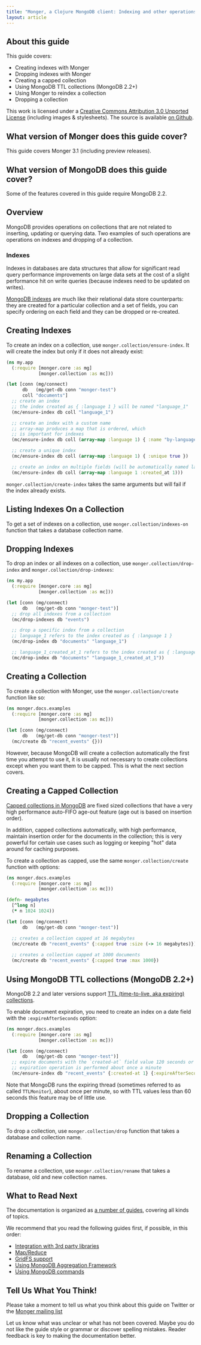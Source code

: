 ```yaml
---
title: "Monger, a Clojure MongoDB client: Indexing and other operations on collections | MongoDB library for Clojure"
layout: article
---
```


## About this guide

This guide covers:

 * Creating indexes with Monger
 * Dropping indexes with Monger
 * Creating a capped collection
 * Using MongoDB TTL collections (MongoDB 2.2+)
 * Using Monger to reindex a collection
 * Dropping a collection


This work is licensed under a <a rel="license" href="http://creativecommons.org/licenses/by/3.0/">Creative Commons Attribution 3.0 Unported License</a> (including images & stylesheets). The source is available [on Github](https://github.com/clojurewerkz/monger.docs).


## What version of Monger does this guide cover?

This guide covers Monger 3.1 (including preview releases).

## What version of MongoDB does this guide cover?

Some of the features covered in this guide require MongoDB 2.2.


## Overview

MongoDB provides operations on collections that are not related to
inserting, updating or querying data. Two examples of such operations
are operations on indexes and dropping of a collection.

### Indexes

Indexes in databases are data structures that allow for significant
read query performance improvements on large data sets at the cost of
a slight performance hit on write queries (because indexes need to be
updated on writes).

[MongoDB indexes](http://www.mongodb.org/display/DOCS/Indexes) are
much like their relational data store counterparts: they are created
for a particular collection and a set of fields, you can specify
ordering on each field and they can be dropped or re-created.


## Creating Indexes

To create an index on a collection, use `monger.collection/ensure-index`. It will create the index but only if it does not already exist:

``` clojure
(ns my.app
  (:require [monger.core :as mg]
            [monger.collection :as mc]))

(let [conn (mg/connect)
      db   (mg/get-db conn "monger-test")
      coll "documents"]
  ;; create an index
  ;; the index created as { :language 1 } will be named "language_1"
  (mc/ensure-index db coll "language_1")

  ;; create an index with a custom name
  ;; array-map produces a map that is ordered, which
  ;; is important for indexes
  (mc/ensure-index db coll (array-map :language 1) { :name "by-language" })

  ;; create a unique index
  (mc/ensure-index db coll (array-map :language 1) { :unique true })

  ;; create an index on multiple fields (will be automatically named language_1_created_at_1 by convention)
  (mc/ensure-index db coll (array-map :language 1 :created_at 1)))
```

`monger.collection/create-index` takes the same arguments but will fail if the index already exists.


## Listing Indexes On a Collection

To get a set of indexes on a collection, use
`monger.collection/indexes-on` function that takes a database collection name.


## Dropping Indexes

To drop an index or all indexes on a collection, use
`monger.collection/drop-index` and `monger.collection/drop-indexes`:

``` clojure
(ns my.app
  (:require [monger.core :as mg]
            [monger.collection :as mc]))

(let [conn (mg/connect)
      db   (mg/get-db conn "monger-test")]
  ;; drop all indexes from a collection
  (mc/drop-indexes db "events")

  ;; drop a specific index from a collection
  ;; language_1 refers to the index created as { :language 1 }
  (mc/drop-index db "documents" "language_1")

  ;; language_1_created_at_1 refers to the index created as { :language 1, :created_at 1 }
  (mc/drop-index db "documents" "language_1_created_at_1"))
```


## Creating a Collection

To create a collection with Monger, use the `monger.collection/create`
function like so:

``` clojure
(ns monger.docs.examples
  (:require [monger.core :as mg]
            [monger.collection :as mc]))

(let [conn (mg/connect)
      db   (mg/get-db conn "monger-test")]
  (mc/create db "recent_events" {}))
```

However, because MongoDB will create a collection automatically the
first time you attempt to use it, it is usually not necessary to
create collections except when you want them to be capped. This is
what the next section covers.


## Creating a Capped Collection

[Capped collections in
MongoDB](http://www.mongodb.org/display/DOCS/Capped+Collections) are
fixed sized collections that have a very high performance auto-FIFO
age-out feature (age out is based on insertion order).

In addition, capped collections automatically, with high performance,
maintain insertion order for the documents in the collection; this is
very powerful for certain use cases such as logging or keeping "hot"
data around for caching purposes.

To create a collection as capped, use the same
`monger.collection/create` function with options:

``` clojure
(ns monger.docs.examples
  (:require [monger.core :as mg]
            [monger.collection :as mc]))

(defn- megabytes
  [^long n]
  (* n 1024 1024))

(let [conn (mg/connect)
      db   (mg/get-db conn "monger-test")]

  ;; creates a collection capped at 16 megabytes
  (mc/create db "recent_events" {:capped true :size (-> 16 megabytes)})
  
  ;; creates a collection capped at 1000 documents
  (mc/create db "recent_events" {:capped true :max 1000})
```


## Using MongoDB TTL collections (MongoDB 2.2+)

MongoDB 2.2 and later versions support [TTL (time-to-live, aka
expiring)
collections](http://docs.mongodb.org/manual/tutorial/expire-data/).

To enable document expiration, you need to create an index on a date
field with the `:expireAfterSeconds` option:

``` clojure
(ns monger.docs.examples
  (:require [monger.core :as mg]
            [monger.collection :as mc]))

(let [conn (mg/connect)
      db   (mg/get-db conn "monger-test")]
  ;; expire documents with the `created-at` field value 120 seconds or more in the past.
  ;; expiration operation is performed about once a minute
  (mc/ensure-index db "recent_events" {:created-at 1} {:expireAfterSeconds 120})
```

Note that MongoDB runs the expiring thread (sometimes referred to as
called `TTLMonitor`), about once per minute, so with TTL values less
than 60 seconds this feature may be of little use.


## Dropping a Collection

To drop a collection, use `monger.collection/drop` function that takes
a database and collection name.


## Renaming a Collection

To rename a collection, use `monger.collection/rename` that takes a database,
old and new collection names.


## What to Read Next

The documentation is organized as [a number of guides](/articles/guides.html), covering all kinds of topics.

We recommend that you read the following guides first, if possible, in this order:

 * [Integration with 3rd party libraries](/articles/integration.html)
 * [Map/Reduce](/articles/mapreduce.html)
 * [GridFS support](/articles/gridfs.html)
 * [Using MongoDB Aggregation Framework](/articles/aggregation.html)
 * [Using MongoDB commands](/articles/commands.html)


## Tell Us What You Think!

Please take a moment to tell us what you think about this guide on Twitter or the [Monger mailing list](https://groups.google.com/forum/#!forum/clojure-mongodb)

Let us know what was unclear or what has not been covered. Maybe you do not like the guide style or grammar or discover spelling mistakes. Reader feedback is key to making the documentation better.
